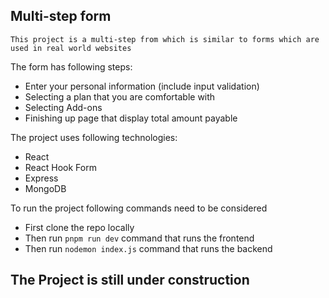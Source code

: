 ## Multi-step  form
```
This project is a multi-step from which is similar to forms which are used in real world websites
```
The form has following steps:
- Enter your personal information (include input validation)
- Selecting a plan that you are comfortable with
- Selecting Add-ons
- Finishing up page that display total amount payable

The project uses following technologies:
- React
- React Hook Form 
- Express
- MongoDB

To run the project following commands need to be considered
- First clone the repo locally
- Then run `pnpm run dev` command that runs the frontend
- Then run `nodemon index.js` command that runs the backend

## The Project is still under construction

